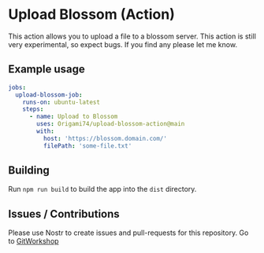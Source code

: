 # Upload Blossom (Action)

This action allows you to upload a file to a blossom server.
This action is still very experimental, so expect bugs. If you find any please let me know.

## Example usage
```yaml
jobs:
  upload-blossom-job:
    runs-on: ubuntu-latest
    steps:
      - name: Upload to Blossom
        uses: Origami74/upload-blossom-action@main
        with:
          host: 'https://blossom.domain.com/'
          filePath: 'some-file.txt'
```

## Building

Run
`npm run build` to build the app into the `dist` directory.

## Issues / Contributions

Please use Nostr to create issues and pull-requests for this repository.
Go to [GitWorkshop](https://gitworkshop.dev/r/naddr1qvzqqqrhnypzpwa4mkswz4t8j70s2s6q00wzqv7k7zamxrmj2y4fs88aktcfuf68qy2hwumn8ghj7un9d3shjtnyv9kh2uewd9hj7qgwwaehxw309ahx7uewd3hkctcpzamhxue69uhhyetvv9ujumn0wd68ytnzv9hxgtcpz4mhxue69uhhyetvv9ujuerpd46hxtnfduhsq9t4wpkx7cty943xcmmnwdhk6ttpvd6xjmmw8kl5gl/proposals)